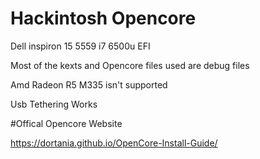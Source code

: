 # Hackintosh Opencore
Dell inspiron 15 5559 i7 6500u EFI

Most of the kexts and Opencore files used are debug files

Amd Radeon R5 M335 isn't supported

Usb Tethering Works

#Offical Opencore Website

https://dortania.github.io/OpenCore-Install-Guide/
